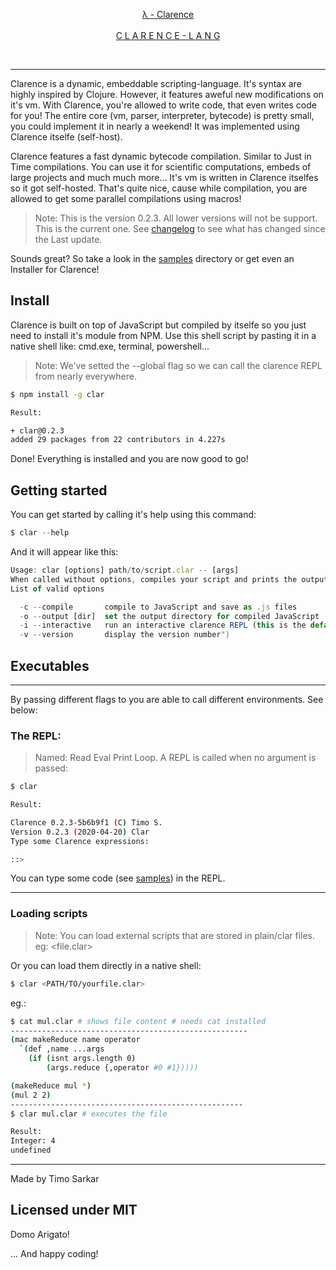 <div align="center">
    <p><a href="http://clarence-lang.github.io">λ - Clarence
    <br>
    </br>
    C L A R E N C E - L A N G</p></a>
    <br>	
    <hr>
 </div>


Clarence is a dynamic, embeddable scripting-language. It's syntax are highly inspired by Clojure. However, it features aweful new modifications on it's vm. With Clarence, you're allowed to write code, that even writes code for you! The entire core (vm, parser, interpreter, bytecode) is pretty small, you could implement it in nearly a weekend! It was implemented using Clarence itselfe (self-host). 

Clarence features a fast dynamic bytecode compilation. Similar to Just in Time compilations. You can use it for scientific computations, embeds of large projects and much much more... It's vm is written in Clarence itselfes so it got self-hosted. That's quite nice, cause while compilation, you are allowed to get some parallel compilations using macros! 

> Note: This is the version 0.2.3. All lower versions will not be support. This is the current one. See <a href="https://github.com/clarence-lang/clarence/blob/clarence-v.0.2.0/CHANGELOG">changelog</a> to see what has changed since the Last update.

Sounds great? So take a look in the <a href="https://github.com/clarence-lang/clarence/tree/clarence-v.0.2.0/samples">samples</a> directory or get even an Installer for Clarence!

## Install

Clarence is built on top of JavaScript but compiled by itselfe so you just need to install it's module from NPM. Use this shell script by pasting it in a native shell like: cmd.exe, terminal, powershell...

> Note: We've setted the --global flag so we can call the clarence REPL from nearly everywhere. 

```bash
$ npm install -g clar

Result:

+ clar@0.2.3
added 29 packages from 22 contributors in 4.227s
```

Done!  Everything is installed and you are now good to go!


## Getting started

You can get started by calling it's help using this command:

```javascript
$ clar --help
```

And it will appear like this:

```javascript
Usage: clar [options] path/to/script.clar -- [args]
When called without options, compiles your script and prints the output to stdout.")
List of valid options

  -c --compile       compile to JavaScript and save as .js files
  -o --output [dir]  set the output directory for compiled JavaScript
  -i --interactive   run an interactive clarence REPL (this is the default with no options and arguments)")
  -v --version       display the version number")
```

## Executables
---

By passing different flags to <clar> you are able to call different environments. See below:
    
### The REPL:

> Named: Read Eval Print Loop. A REPL is called when no argument is passed:

```bash
$ clar

Result: 

Clarence 0.2.3-5b6b9f1 (C) Timo S.
Version 0.2.3 (2020-04-20) Clar
Type some Clarence expressions:

::>
```

You can type some code (see <a href="https://github.com/clarence-lang/clarence/tree/clarence-v.0.2.0/samples">samples</a>) in the REPL.

---

### Loading scripts

> Note: You can load external scripts that are stored in plain/clar files. eg: <file.clar>

Or you can load them directly in a native shell:

```bash
$ clar <PATH/TO/yourfile.clar>
```

eg.:

```bash
$ cat mul.clar # shows file content # needs cat installed
-----------------------------------------------------
(mac makeReduce name operator
  `(def ,name ...args
    (if (isnt args.length 0)
        (args.reduce {,operator #0 #1}))))

(makeReduce mul *)
(mul 2 2)
----------------------------------------------------
$ clar mul.clar # executes the file

Result:
Integer: 4
undefined

```

---

Made by Timo Sarkar 

Licensed under MIT
---

Domo Arigato! 

... And happy coding!
